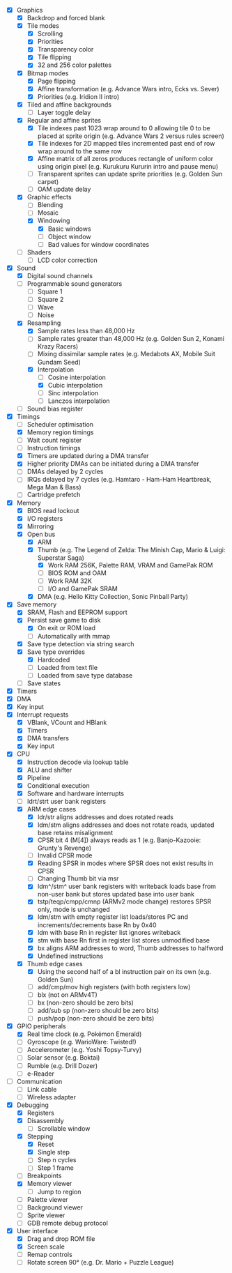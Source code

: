 - [x] Graphics
  - [x] Backdrop and forced blank
  - [x] Tile modes
    - [x] Scrolling
    - [x] Priorities
    - [x] Transparency color
    - [x] Tile flipping
    - [x] 32 and 256 color palettes
  - [x] Bitmap modes
    - [x] Page flipping
    - [x] Affine transformation (e.g. Advance Wars intro, Ecks vs. Sever)
    - [x] Priorities (e.g. Iridion II intro)
  - [x] Tiled and affine backgrounds
    - [ ] Layer toggle delay
  - [x] Regular and affine sprites
    - [x] Tile indexes past 1023 wrap around to 0 allowing tile 0 to be placed at sprite origin (e.g. Advance Wars 2 versus rules screen)
    - [x] Tile indexes for 2D mapped tiles incremented past end of row wrap around to the same row
    - [x] Affine matrix of all zeros produces rectangle of uniform color using origin pixel (e.g. Kurukuru Kururin intro and pause menu)
    - [ ] Transparent sprites can update sprite priorities (e.g. Golden Sun carpet)
    - [ ] OAM update delay
  - [x] Graphic effects
    - [ ] Blending
    - [ ] Mosaic
    - [x] Windowing
      - [x] Basic windows
      - [ ] Object window
      - [ ] Bad values for window coordinates
  - [ ] Shaders
    - [ ] LCD color correction
- [x] Sound
  - [x] Digital sound channels
  - [ ] Programmable sound generators
    - [ ] Square 1
    - [ ] Square 2
    - [ ] Wave
    - [ ] Noise
  - [x] Resampling
    - [x] Sample rates less than 48,000 Hz
    - [ ] Sample rates greater than 48,000 Hz (e.g. Golden Sun 2, Konami Krazy Racers)
    - [ ] Mixing dissimilar sample rates (e.g. Medabots AX, Mobile Suit Gundam Seed)
    - [x] Interpolation
      - [ ] Cosine interpolation
      - [x] Cubic interpolation
      - [ ] Sinc interpolation
      - [ ] Lanczos interpolation
  - [ ] Sound bias register
- [x] Timings
  - [ ] Scheduler optimisation
  - [x] Memory region timings
  - [ ] Wait count register
  - [ ] Instruction timings
  - [x] Timers are updated during a DMA transfer
  - [x] Higher priority DMAs can be initiated during a DMA transfer
  - [ ] DMAs delayed by 2 cycles
  - [ ] IRQs delayed by 7 cycles (e.g. Hamtaro - Ham-Ham Heartbreak, Mega Man & Bass)
  - [ ] Cartridge prefetch
- [x] Memory
  - [x] BIOS read lockout
  - [x] I/O registers
  - [x] Mirroring
  - [x] Open bus
    - [x] ARM
    - [x] Thumb (e.g. The Legend of Zelda: The Minish Cap, Mario & Luigi: Superstar Saga)
      - [x] Work RAM 256K, Palette RAM, VRAM and GamePak ROM
      - [ ] BIOS ROM and OAM
      - [ ] Work RAM 32K
      - [ ] I/O and GamePak SRAM
    - [x] DMA (e.g. Hello Kitty Collection, Sonic Pinball Party)
- [x] Save memory
  - [x] SRAM, Flash and EEPROM support
  - [x] Persist save game to disk
    - [x] On exit or ROM load
    - [ ] Automatically with mmap
  - [x] Save type detection via string search
  - [x] Save type overrides
    - [x] Hardcoded
    - [ ] Loaded from text file
    - [ ] Loaded from save type database
  - [ ] Save states
- [x] Timers
- [x] DMA
- [x] Key input
- [x] Interrupt requests
  - [x] VBlank, VCount and HBlank
  - [x] Timers
  - [x] DMA transfers
  - [x] Key input
- [x] CPU
  - [x] Instruction decode via lookup table
  - [x] ALU and shifter
  - [x] Pipeline
  - [x] Conditional execution
  - [x] Software and hardware interrupts
  - [ ] ldrt/strt user bank registers
  - [x] ARM edge cases
    - [x] ldr/str aligns addresses and does rotated reads
    - [x] ldm/stm aligns addresses and does not rotate reads, updated base retains misalignment
    - [x] CPSR bit 4 (M[4]) always reads as 1 (e.g. Banjo-Kazooie: Grunty's Revenge)
    - [ ] Invalid CPSR mode
    - [x] Reading SPSR in modes where SPSR does not exist results in CPSR
    - [ ] Changing Thumb bit via msr
    - [x] ldm^/stm^ user bank registers with writeback loads base from non-user bank but stores updated base into user bank
    - [x] tstp/teqp/cmpp/cmnp (ARMv2 mode change) restores SPSR only, mode is unchanged
    - [x] ldm/stm with empty register list loads/stores PC and increments/decrements base Rn by 0x40
    - [x] ldm with base Rn in register list ignores writeback
    - [x] stm with base Rn first in register list stores unmodified base
    - [x] bx aligns ARM addresses to word, Thumb addresses to halfword
    - [x] Undefined instructions
  - [x] Thumb edge cases
    - [x] Using the second half of a bl instruction pair on its own (e.g. Golden Sun)
    - [ ] add/cmp/mov high registers (with both registers low)
    - [ ] blx (not on ARMv4T)
    - [ ] bx (non-zero should be zero bits)
    - [ ] add/sub sp (non-zero should be zero bits)
    - [ ] push/pop (non-zero should be zero bits)
- [x] GPIO peripherals
  - [x] Real time clock (e.g. Pokémon Emerald)
  - [ ] Gyroscope (e.g. WarioWare: Twisted!)
  - [ ] Accelerometer (e.g. Yoshi Topsy-Turvy)
  - [ ] Solar sensor (e.g. Boktai)
  - [ ] Rumble (e.g. Drill Dozer)
  - [ ] e-Reader
- [ ] Communication
  - [ ] Link cable
  - [ ] Wireless adapter
- [x] Debugging
  - [x] Registers
  - [x] Disassembly
    - [ ] Scrollable window
  - [x] Stepping
    - [x] Reset
    - [x] Single step
    - [ ] Step n cycles
    - [ ] Step 1 frame
  - [ ] Breakpoints
  - [x] Memory viewer
    - [ ] Jump to region
  - [ ] Palette viewer
  - [ ] Background viewer
  - [ ] Sprite viewer
  - [ ] GDB remote debug protocol
- [x] User interface
  - [x] Drag and drop ROM file
  - [x] Screen scale
  - [ ] Remap controls
  - [ ] Rotate screen 90° (e.g. Dr. Mario + Puzzle League)
